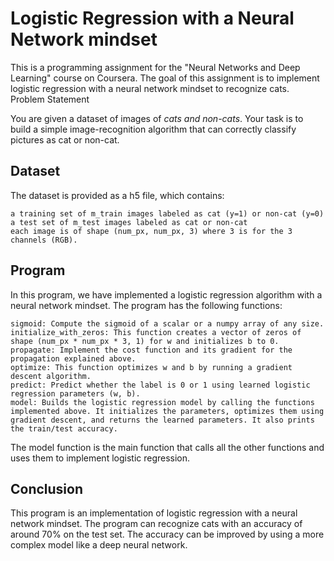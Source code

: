 # Logistic Regression with a Neural Network mindset

This is a programming assignment for the "Neural Networks and Deep Learning" course on Coursera. The goal of this assignment is to implement logistic regression with a neural network mindset to recognize cats.
Problem Statement

You are given a dataset of images of _cats and non-cats_. Your task is to build a simple image-recognition algorithm that can correctly classify pictures as cat or non-cat.

## Dataset

The dataset is provided as a h5 file, which contains:

    a training set of m_train images labeled as cat (y=1) or non-cat (y=0)
    a test set of m_test images labeled as cat or non-cat
    each image is of shape (num_px, num_px, 3) where 3 is for the 3 channels (RGB).
    
    
## Program

In this program, we have implemented a logistic regression algorithm with a neural network mindset. The program has the following functions:

    sigmoid: Compute the sigmoid of a scalar or a numpy array of any size.
    initialize_with_zeros: This function creates a vector of zeros of shape (num_px * num_px * 3, 1) for w and initializes b to 0.
    propagate: Implement the cost function and its gradient for the propagation explained above.
    optimize: This function optimizes w and b by running a gradient descent algorithm.
    predict: Predict whether the label is 0 or 1 using learned logistic regression parameters (w, b).
    model: Builds the logistic regression model by calling the functions implemented above. It initializes the parameters, optimizes them using gradient descent, and returns the learned parameters. It also prints the train/test accuracy.

The model function is the main function that calls all the other functions and uses them to implement logistic regression.


## Conclusion

This program is an implementation of logistic regression with a neural network mindset. The program can recognize cats with an accuracy of around 70% on the test set. The accuracy can be improved by using a more complex model like a deep neural network.
